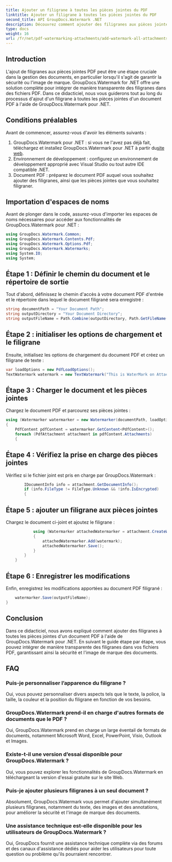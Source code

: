 ```yaml
---
title: Ajouter un filigrane à toutes les pièces jointes du PDF
linktitle: Ajouter un filigrane à toutes les pièces jointes du PDF
second_title: API GroupDocs.Watermark .NET
description: Découvrez comment ajouter des filigranes aux pièces jointes PDF à l'aide de GroupDocs.Watermark pour .NET. Sécurisez facilement vos documents avec des filigranes personnalisés.
type: docs
weight: 16
url: /fr/net/pdf-watermarking-attachments/add-watermark-all-attachments-pdf/
---
```

## Introduction
L'ajout de filigranes aux pièces jointes PDF peut être une étape cruciale dans la gestion des documents, en particulier lorsqu'il s'agit de garantir la sécurité ou l'image de marque. GroupDocs.Watermark for .NET offre une solution complète pour intégrer de manière transparente des filigranes dans des fichiers PDF. Dans ce didacticiel, nous vous guiderons tout au long du processus d'ajout d'un filigrane à toutes les pièces jointes d'un document PDF à l'aide de GroupDocs.Watermark pour .NET.
## Conditions préalables
Avant de commencer, assurez-vous d'avoir les éléments suivants :
1.  GroupDocs.Watermark pour .NET : si vous ne l'avez pas déjà fait, téléchargez et installez GroupDocs.Watermark pour .NET à partir du[site web](https://releases.groupdocs.com/Watermark/net/).
2. Environnement de développement : configurez un environnement de développement approprié avec Visual Studio ou tout autre IDE compatible .NET.
3. Document PDF : préparez le document PDF auquel vous souhaitez ajouter des filigranes, ainsi que les pièces jointes que vous souhaitez filigraner.

## Importation d'espaces de noms
Avant de plonger dans le code, assurez-vous d'importer les espaces de noms nécessaires pour accéder aux fonctionnalités de GroupDocs.Watermark pour .NET :
```csharp
using GroupDocs.Watermark.Common;
using GroupDocs.Watermark.Contents.Pdf;
using GroupDocs.Watermark.Options.Pdf;
using GroupDocs.Watermark.Watermarks;
using System.IO;
using System;
```
## Étape 1 : Définir le chemin du document et le répertoire de sortie
Tout d'abord, définissez le chemin d'accès à votre document PDF d'entrée et le répertoire dans lequel le document filigrané sera enregistré :
```csharp
string documentPath = "Your Document Path";
string outputDirectory = "Your Document Directory";
string outputFileName = Path.Combine(outputDirectory, Path.GetFileName(documentPath));
```
## Étape 2 : initialiser les options de chargement et le filigrane
Ensuite, initialisez les options de chargement du document PDF et créez un filigrane de texte :
```csharp
var loadOptions = new PdfLoadOptions();
TextWatermark watermark = new TextWatermark("This is WaterMark on Attachment", new Font("Arial", 19));
```
## Étape 3 : Charger le document et les pièces jointes
Chargez le document PDF et parcourez ses pièces jointes :
```csharp
using (Watermarker watermarker = new Watermarker(documentPath, loadOptions))
{
    PdfContent pdfContent = watermarker.GetContent<PdfContent>();
    foreach (PdfAttachment attachment in pdfContent.Attachments)
    {
```
## Étape 4 : Vérifiez la prise en charge des pièces jointes
Vérifiez si le fichier joint est pris en charge par GroupDocs.Watermark :
```csharp
        IDocumentInfo info = attachment.GetDocumentInfo();
        if (info.FileType != FileType.Unknown && !info.IsEncrypted)
        {
```
## Étape 5 : ajouter un filigrane aux pièces jointes
Chargez le document ci-joint et ajoutez le filigrane :
```csharp
            using (Watermarker attachedWatermarker = attachment.CreateWatermarker())
            {
                attachedWatermarker.Add(watermark);
                attachedWatermarker.Save();
            }
        }
    }
```
## Étape 6 : Enregistrer les modifications
Enfin, enregistrez les modifications apportées au document PDF filigrané :
```csharp
    watermarker.Save(outputFileName);
}
```

## Conclusion
Dans ce didacticiel, nous avons expliqué comment ajouter des filigranes à toutes les pièces jointes d'un document PDF à l'aide de GroupDocs.Watermark pour .NET. En suivant le guide étape par étape, vous pouvez intégrer de manière transparente des filigranes dans vos fichiers PDF, garantissant ainsi la sécurité et l'image de marque des documents.
## FAQ
### Puis-je personnaliser l’apparence du filigrane ?
Oui, vous pouvez personnaliser divers aspects tels que le texte, la police, la taille, la couleur et la position du filigrane en fonction de vos besoins.
### GroupDocs.Watermark prend-il en charge d'autres formats de documents que le PDF ?
Oui, GroupDocs.Watermark prend en charge un large éventail de formats de documents, notamment Microsoft Word, Excel, PowerPoint, Visio, Outlook et Images.
### Existe-t-il une version d’essai disponible pour GroupDocs.Watermark ?
Oui, vous pouvez explorer les fonctionnalités de GroupDocs.Watermark en téléchargeant la version d'essai gratuite sur le site Web.
### Puis-je ajouter plusieurs filigranes à un seul document ?
Absolument, GroupDocs.Watermark vous permet d'ajouter simultanément plusieurs filigranes, notamment du texte, des images et des annotations, pour améliorer la sécurité et l'image de marque des documents.
### Une assistance technique est-elle disponible pour les utilisateurs de GroupDocs.Watermark ?
Oui, GroupDocs fournit une assistance technique complète via des forums et des canaux d'assistance dédiés pour aider les utilisateurs pour toute question ou problème qu'ils pourraient rencontrer.